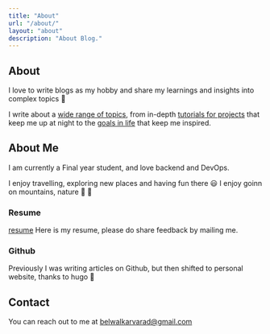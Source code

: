```yaml
---
title: "About"
url: "/about/"
layout: "about"
description: "About Blog."
---
```


## About

I love to write blogs as my hobby and share my learnings and insights into complex topics 🙌 

I write about a [wide range of topics](/categories/), from in-depth [tutorials for projects](/tags/apache-apisix/) that keep me up at night to the [goals in life](/tags/life/) that keep me inspired.

## About Me

I am currently a Final year student, and love backend and DevOps.

I enjoy travelling, exploring new places and having fun there 😃
I enjoy goinn on mountains, nature 🌴 🌲

### Resume
[resume]( http://belwalkarvarad.tech/resume/varadbelwalkar_latest.pdf)
Here is my resume, please do share feedback by mailing me.


### Github

Previously I was writing articles on Github, but then shifted to personal website, thanks to hugo 🙏

## Contact

You can reach out to me at [belwalkarvarad@gmail.com](mailto:belwalkarvarad@gmail.com)
